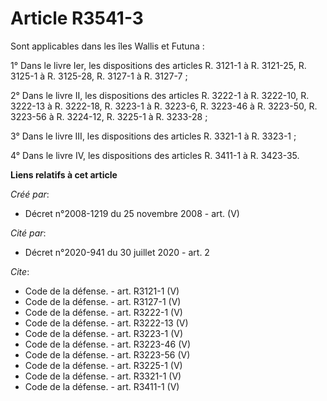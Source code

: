 # Article R3541-3

Sont applicables dans les îles Wallis et Futuna : 

1° Dans le livre Ier, les dispositions des articles R. 3121-1 à R. 3121-25, R. 3125-1 à R. 3125-28, R. 3127-1 à R. 3127-7 ; 

2° Dans le livre II, les dispositions des articles R. 3222-1 à R. 3222-10, R. 3222-13 à R. 3222-18, R. 3223-1 à R. 3223-6, R.
3223-46 à R. 3223-50, R. 3223-56 à R. 3224-12, R. 3225-1 à R. 3233-28 ; 

3° Dans le livre III, les dispositions des articles R. 3321-1 à R. 3323-1 ; 

4° Dans le livre IV, les dispositions des articles R. 3411-1 à R. 3423-35.

**Liens relatifs à cet article**

_Créé par_:

  - Décret n°2008-1219 du 25 novembre 2008 - art. (V)

_Cité par_:

  - Décret n°2020-941 du 30 juillet 2020 - art. 2

_Cite_:

  - Code de la défense. - art. R3121-1 (V)
  - Code de la défense. - art. R3127-1 (V)
  - Code de la défense. - art. R3222-1 (V)
  - Code de la défense. - art. R3222-13 (V)
  - Code de la défense. - art. R3223-1 (V)
  - Code de la défense. - art. R3223-46 (V)
  - Code de la défense. - art. R3223-56 (V)
  - Code de la défense. - art. R3225-1 (V)
  - Code de la défense. - art. R3321-1 (V)
  - Code de la défense. - art. R3411-1 (V)
